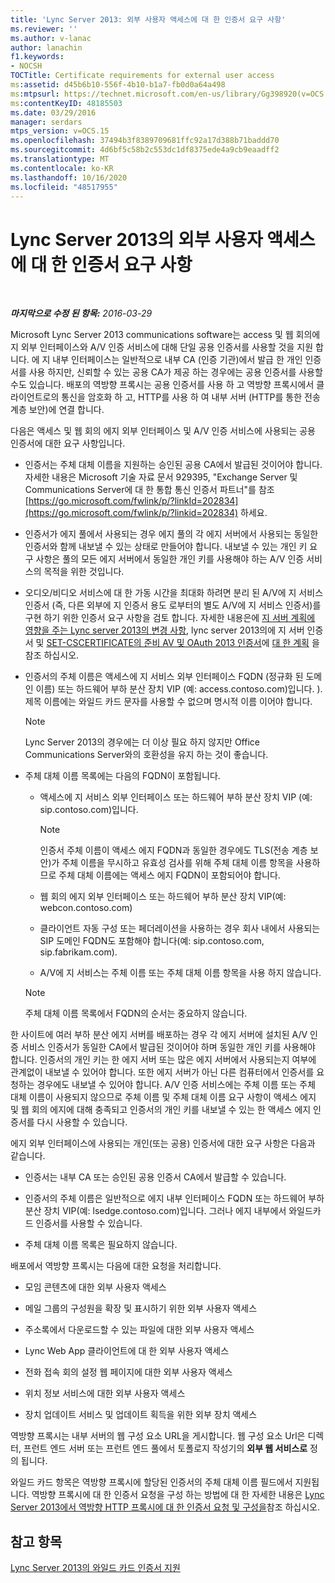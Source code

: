 ```yaml
---
title: 'Lync Server 2013: 외부 사용자 액세스에 대 한 인증서 요구 사항'
ms.reviewer: ''
ms.author: v-lanac
author: lanachin
f1.keywords:
- NOCSH
TOCTitle: Certificate requirements for external user access
ms:assetid: d45b6b10-556f-4b10-b1a7-fb0d0a64a498
ms:mtpsurl: https://technet.microsoft.com/en-us/library/Gg398920(v=OCS.15)
ms:contentKeyID: 48185503
ms.date: 03/29/2016
manager: serdars
mtps_version: v=OCS.15
ms.openlocfilehash: 37494b3f8389709681ffc92a17d388b71baddd70
ms.sourcegitcommit: 4d6bf5c58b2c553dc1df8375ede4a9cb9eaadff2
ms.translationtype: MT
ms.contentlocale: ko-KR
ms.lasthandoff: 10/16/2020
ms.locfileid: "48517955"
---
```

# <a name="certificate-requirements-for-external-user-access-in-lync-server-2013"></a>Lync Server 2013의 외부 사용자 액세스에 대 한 인증서 요구 사항

<div data-xmlns="http://www.w3.org/1999/xhtml">

<div class="topic" data-xmlns="http://www.w3.org/1999/xhtml" data-msxsl="urn:schemas-microsoft-com:xslt" data-cs="https://msdn.microsoft.com/">

<div data-asp="https://msdn2.microsoft.com/asp">



</div>

<div id="mainSection">

<div id="mainBody">

<span> </span>

_**마지막으로 수정 된 항목:** 2016-03-29_

Microsoft Lync Server 2013 communications software는 access 및 웹 회의에 지 외부 인터페이스와 A/V 인증 서비스에 대해 단일 공용 인증서를 사용할 것을 지원 합니다. 에 지 내부 인터페이스는 일반적으로 내부 CA (인증 기관)에서 발급 한 개인 인증서를 사용 하지만, 신뢰할 수 있는 공용 CA가 제공 하는 경우에는 공용 인증서를 사용할 수도 있습니다. 배포의 역방향 프록시는 공용 인증서를 사용 하 고 역방향 프록시에서 클라이언트로의 통신을 암호화 하 고, HTTP를 사용 하 여 내부 서버 (HTTP를 통한 전송 계층 보안)에 연결 합니다.

다음은 액세스 및 웹 회의 에지 외부 인터페이스 및 A/V 인증 서비스에 사용되는 공용 인증서에 대한 요구 사항입니다.

  - 인증서는 주체 대체 이름을 지원하는 승인된 공용 CA에서 발급된 것이어야 합니다. 자세한 내용은 Microsoft 기술 자료 문서 929395, "Exchange Server 및 Communications Server에 대 한 통합 통신 인증서 파트너"를 참조 [https://go.microsoft.com/fwlink/p/?linkId=202834](https://go.microsoft.com/fwlink/p/?linkid=202834) 하세요.

  - 인증서가 에지 풀에서 사용되는 경우 에지 풀의 각 에지 서버에서 사용되는 동일한 인증서와 함께 내보낼 수 있는 상태로 만들어야 합니다. 내보낼 수 있는 개인 키 요구 사항은 풀의 모든 에지 서버에서 동일한 개인 키를 사용해야 하는 A/V 인증 서비스의 목적을 위한 것입니다.

  - 오디오/비디오 서비스에 대 한 가동 시간을 최대화 하려면 분리 된 A/V에 지 서비스 인증서 (즉, 다른 외부에 지 인증서 용도 로부터의 별도 A/V에 지 서비스 인증서)를 구현 하기 위한 인증서 요구 사항을 검토 합니다. 자세한 내용은에 [지 서버 계획에 영향을 주는 Lync server 2013의 변경 사항](lync-server-2013-changes-in-lync-server-that-affect-edge-server-planning.md), lync server 2013의에 지 서버 인증서 및 [SET-CSCERTIFICATE의 준비 AV 및 OAuth 2013 인증서](lync-server-2013-staging-av-and-oauth-certificates-using-roll-in-https://docs.microsoft.com/powershell/module/skype/Set-CsCertificate)에 [대 한 계획](lync-server-2013-plan-for-edge-server-certificates.md) 을 참조 하십시오.

  - 인증서의 주체 이름은 액세스에 지 서비스 외부 인터페이스 FQDN (정규화 된 도메인 이름) 또는 하드웨어 부하 분산 장치 VIP (예: access.contoso.com)입니다. ). 제목 이름에는 와일드 카드 문자를 사용할 수 없으며 명시적 이름 이어야 합니다.
    
    <div>
    

    > [!NOTE]  
    > Lync Server 2013의 경우에는 더 이상 필요 하지 않지만 Office Communications Server와의 호환성을 유지 하는 것이 좋습니다.

    
    </div>

  - 주체 대체 이름 목록에는 다음의 FQDN이 포함됩니다.
    
      - 액세스에 지 서비스 외부 인터페이스 또는 하드웨어 부하 분산 장치 VIP (예: sip.contoso.com)입니다.
        
        <div>
        

        > [!NOTE]  
        > 인증서 주체 이름이 액세스 에지 FQDN과 동일한 경우에도 TLS(전송 계층 보안)가 주체 이름을 무시하고 유효성 검사를 위해 주체 대체 이름 항목을 사용하므로 주체 대체 이름에는 액세스 에지 FQDN이 포함되어야 합니다.

        
        </div>
    
      - 웹 회의 에지 외부 인터페이스 또는 하드웨어 부하 분산 장치 VIP(예: webcon.contoso.com)
    
      - 클라이언트 자동 구성 또는 페더레이션을 사용하는 경우 회사 내에서 사용되는 SIP 도메인 FQDN도 포함해야 합니다(예: sip.contoso.com, sip.fabrikam.com).
    
      - A/V에 지 서비스는 주체 이름 또는 주체 대체 이름 항목을 사용 하지 않습니다.
    
    <div>
    

    > [!NOTE]  
    > 주체 대체 이름 목록에서 FQDN의 순서는 중요하지 않습니다.

    
    </div>

한 사이트에 여러 부하 분산 에지 서버를 배포하는 경우 각 에지 서버에 설치된 A/V 인증 서비스 인증서가 동일한 CA에서 발급된 것이어야 하며 동일한 개인 키를 사용해야 합니다. 인증서의 개인 키는 한 에지 서버 또는 많은 에지 서버에서 사용되는지 여부에 관계없이 내보낼 수 있어야 합니다. 또한 에지 서버가 아닌 다른 컴퓨터에서 인증서를 요청하는 경우에도 내보낼 수 있어야 합니다. A/V 인증 서비스에는 주체 이름 또는 주체 대체 이름이 사용되지 않으므로 주체 이름 및 주체 대체 이름 요구 사항이 액세스 에지 및 웹 회의 에지에 대해 충족되고 인증서의 개인 키를 내보낼 수 있는 한 액세스 에지 인증서를 다시 사용할 수 있습니다.

에지 외부 인터페이스에 사용되는 개인(또는 공용) 인증서에 대한 요구 사항은 다음과 같습니다.

  - 인증서는 내부 CA 또는 승인된 공용 인증서 CA에서 발급할 수 있습니다.

  - 인증서의 주체 이름은 일반적으로 에지 내부 인터페이스 FQDN 또는 하드웨어 부하 분산 장치 VIP(예: lsedge.contoso.com)입니다. 그러나 에지 내부에서 와일드카드 인증서를 사용할 수 있습니다.

  - 주체 대체 이름 목록은 필요하지 않습니다.

배포에서 역방향 프록시는 다음에 대한 요청을 처리합니다.

  - 모임 콘텐츠에 대한 외부 사용자 액세스

  - 메일 그룹의 구성원을 확장 및 표시하기 위한 외부 사용자 액세스

  - 주소록에서 다운로드할 수 있는 파일에 대한 외부 사용자 액세스

  - Lync Web App 클라이언트에 대 한 외부 사용자 액세스

  - 전화 접속 회의 설정 웹 페이지에 대한 외부 사용자 액세스

  - 위치 정보 서비스에 대한 외부 사용자 액세스

  - 장치 업데이트 서비스 및 업데이트 획득을 위한 외부 장치 액세스

역방향 프록시는 내부 서버의 웹 구성 요소 URL을 게시합니다. 웹 구성 요소 Url은 디렉터, 프런트 엔드 서버 또는 프런트 엔드 풀에서 토폴로지 작성기의 **외부 웹 서비스로** 정의 됩니다.

와일드 카드 항목은 역방향 프록시에 할당된 인증서의 주체 대체 이름 필드에서 지원됩니다. 역방향 프록시에 대 한 인증서 요청을 구성 하는 방법에 대 한 자세한 내용은 [Lync Server 2013에서 역방향 HTTP 프록시에 대 한 인증서 요청 및 구성을](lync-server-2013-request-and-configure-a-certificate-for-your-reverse-http-proxy.md)참조 하십시오.

<div>

## <a name="see-also"></a>참고 항목


[Lync Server 2013의 와일드 카드 인증서 지원](lync-server-2013-wildcard-certificate-support.md)  
  

</div>

</div>

<span> </span>

</div>

</div>

</div>

